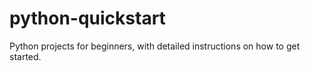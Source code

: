 # python-quickstart
Python projects for beginners, with detailed instructions on how to get started.
